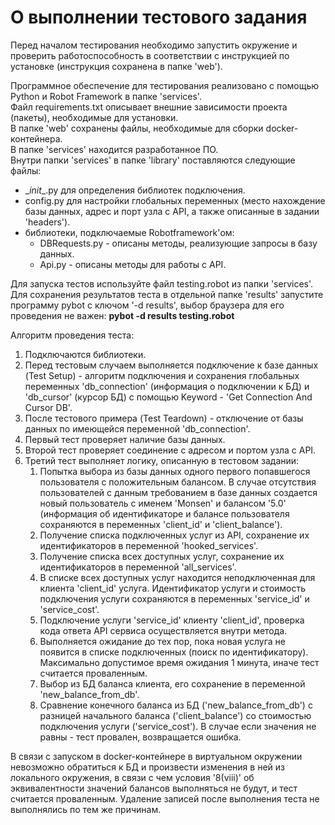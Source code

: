 # О выполнении тестового задания

Перед началом тестирования необходимо запустить окружение и проверить работоспособность в соответствии с инструкцией по установке (инструкция сохранена в папке 'web').

Программное обеспечение для тестирования реализовано с помощью Python и Robot Framework в папке 'services'.<br>
Файл requirements.txt описывает внешние зависимости проекта (пакеты), необходимые для установки.<br>
В папке 'web' сохранены файлы, необходимые для сборки docker-контейнера.<br>
В папке 'services' находится разработанное ПО.<br>
Внутри папки 'services' в папке 'library' поставляются следующие файлы:<br>
- \__init__.py для определения библиотек подключения.
- config.py для настройки глобальных переменных (место нахождение базы данных, адрес и порт узла с API, а также описанные в задании 'headers').
- библиотеки, подключаемые Robotframework'ом:
    - DBRequests.py - описаны методы, реализующие запросы в базу данных.
    - Api.py - описаны методы для работы с API.

Для запуска тестов используйте файл testing.robot из папки 'services'.
Для сохранения результатов теста в отдельной папке 'results' запустите программу pybot с ключом '-d results', выбор браузера для его проведения не важен: **pybot -d results testing.robot**

Алгоритм проведения теста:
1. Подключаются библиотеки.
2. Перед тестовым случаем выполняется подключение к базе данных (Test Setup) - алгоритм подключения и сохранения глобальных переменных 'db\_connection' (информация о подключении к БД)  и 'db\_cursor' (курсор БД) с помощью Keyword - 'Get Connection And Cursor DB'.
3. После тестового примера (Test Teardown) - отключение от базы данных по имеющейся переменной 'db_connection'.
4. Первый тест проверяет наличие базы данных.
5. Второй тест проверяет соединение с адресом и портом узла с API.
6. Третий тест выполняет логику, описанную в тестовом задании:
    1. Попытка выбора из базы данных одного первого попавшегося пользователя с положительным балансом. В случае отсутствия пользователей с данным требованием в базе данных создается новый пользователь с именем 'Monsen' и балансом '5.0' (информация об идентификаторе и балансе пользователя сохраняются в переменных 'client\_id' и 'client\_balance').
    2. Получение списка подключенных услуг из API, сохранение их идентификаторов в переменной 'hooked_services'.
    3. Получение списка всех доступных услуг, сохранение их идентификаторов в переменной 'all_services'.
    4. В списке всех доступных услуг находится неподключенная для клиента 'client\_id' услуга. Идентификатор услуги и стоимость подключения услуги сохраняются в переменных 'service\_id' и 'service\_cost'.
    5. Подключение услуги 'service\_id' клиенту 'client\_id', проверка кода ответа API сервиса осуществляется внутри метода.
    6. Выполняется ожидание до тех пор, пока новая услуга не появится в списке подключенных (поиск по идентификатору). Максимально допустимое время ожидания 1 минута, иначе тест считается проваленным.
    7. Выбор из БД баланса клиента, его сохранение в переменной 'new\_balance\_from\_db'.
    8. Сравнение конечного баланса из БД ('new\_balance\_from\_db') с разницей начального баланса ('client\_balance') со стоимостью подключения услуги ('service\_cost'). В случае если значения не равны - тест провален, возвращается ошибка.

В связи с запуском в docker-контейнере в виртуальном окружении невозможно обратиться к БД и произвести изменения в ней из локального окружения, в связи с чем условия '8(viii)' об эквивалентности значений балансов выполняться не будут, и тест считается проваленным. Удаление записей после выполнения теста не выполнялись по тем же причинам.
